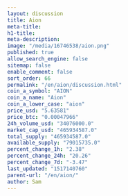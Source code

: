 ```yaml
---
layout: discussion
title: Aion
meta-title: 
h1-title: 
meta-description: 
image: "/media/16746538/aion.png"
published: true
allow_search_engine: false
sitemap: false
enable_comment: false
sort_order: 66
permalink: "/en/aion/discussion.html"
coin_a_symbol: "AION"
coin_a_name: "Aion"
coin_a_lower_case: "aion"
price_usd: "5.63581"
price_btc: "0.00047966"
24h_volume_usd: "34076000.0"
market_cap_usd: "465934587.0"
total_supply: "465934587.0"
available_supply: "79015735.0"
percent_change_1h: "2.38"
percent_change_24h: "20.26"
percent_change_7d: "-3.47"
last_updated: "1517140760"
parent-url: "/en/aion/"
author: Sam
---
```


